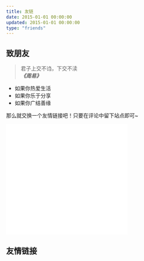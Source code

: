 ```yaml
---
title: 友链
date: 2015-01-01 00:00:00
updated: 2015-01-01 00:00:00
type: "friends"
---
```


<style>
.post-title {
  display: none !important;
}
.posts-expand {
  padding-top: 0px !important;
}
</style>

## 致朋友

<blockquote class="blockquote-center">君子上交不诌，下交不渎<br><font style="font-weight:bold;font-style:italic;">《周易》</font></blockquote>

* 如果你热爱生活
* 如果你乐于分享
* 如果你广结善缘

那么就交换一个友情链接吧！只要在评论中留下站点即可~

<iframe frameborder="no" border="0" marginwidth="0" marginheight="0" width=330 height=300 src="//music.163.com/outchain/player?type=0&id=153164758&auto=1&height=4500"></iframe>

## 友情链接

<script src = "https://cdn.wilddog.com/js/client/current/wilddog.js" ></script>
<script src="https://cdn.bootcss.com/jquery/1.10.2/jquery.min.js"></script>

<div id="friend-links"></div>

<style type="text/css">
div.friend
{
	margin:5px 5px 0px 5px;
	padding:3px 3px 3px 3px;
	border-radius:3px;
	color: #fff;
}
</style>

<script type="text/javascript">
	function sort(a, b) {
		return new Date(a.date).getTime() - new Date(b.date).getTime();
	}
	
	$(document).ready(function() { 
		$.getJSON("friends.json", function(friends) {
			friends.sort(sort).forEach(function(friend) {
				appendContent(friend);
			})
		})
	}); 
	
	function appendContent(friend) {
		if (friend.sex == "man") {
			var sex = "fa-mars"
		} else if(friend.sex == "woman") {
			var sex = "fa-venus"
		}
		
		var html = '<a style="margin-left:2mm" class="btn" href="' + friend.url + '" target="_blank"><i class="fa ' + sex + '">' + friend.name + '</i></a>';
	
		$('#friend-links').append(html);
	
	}
</script>